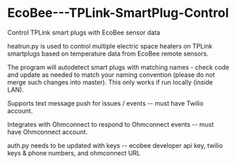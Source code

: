 # EcoBee---TPLink-SmartPlug-Control
Control TPLink smart plugs with EcoBee sensor data

heatrun.py is used to control multiple electric space heaters on TPLink smartplugs based on temperature data from EcoBee remote sensors.

The program will autodetect smart plugs with matching names - check code and update as needed to match your naming convention (please do not merge such changes into master).  This only works if run locally (inside LAN).

Supports text message push for issues / events -- must have Twilio account.

Integrates with Ohmconnect to respond to Ohmconnect events -- must have Ohmconnect account.

auth.py needs to be updated with keys -- ecobee developer api key, twilio keys & phone numbers, and ohmconnect URL
